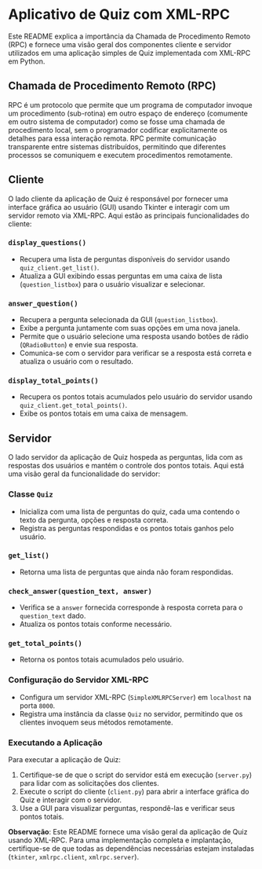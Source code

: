 # Aplicativo de Quiz com XML-RPC

Este README explica a importância da Chamada de Procedimento Remoto (RPC) e fornece uma visão geral dos componentes cliente e servidor utilizados em uma aplicação simples de Quiz implementada com XML-RPC em Python.

## Chamada de Procedimento Remoto (RPC)

RPC é um protocolo que permite que um programa de computador invoque um procedimento (sub-rotina) em outro espaço de endereço (comumente em outro sistema de computador) como se fosse uma chamada de procedimento local, sem o programador codificar explicitamente os detalhes para essa interação remota. RPC permite comunicação transparente entre sistemas distribuídos, permitindo que diferentes processos se comuniquem e executem procedimentos remotamente.

## Cliente

O lado cliente da aplicação de Quiz é responsável por fornecer uma interface gráfica ao usuário (GUI) usando Tkinter e interagir com um servidor remoto via XML-RPC. Aqui estão as principais funcionalidades do cliente:

### `display_questions()`
- Recupera uma lista de perguntas disponíveis do servidor usando `quiz_client.get_list()`.
- Atualiza a GUI exibindo essas perguntas em uma caixa de lista (`question_listbox`) para o usuário visualizar e selecionar.

### `answer_question()`
- Recupera a pergunta selecionada da GUI (`question_listbox`).
- Exibe a pergunta juntamente com suas opções em uma nova janela.
- Permite que o usuário selecione uma resposta usando botões de rádio (`QRadioButton`) e envie sua resposta.
- Comunica-se com o servidor para verificar se a resposta está correta e atualiza o usuário com o resultado.

### `display_total_points()`
- Recupera os pontos totais acumulados pelo usuário do servidor usando `quiz_client.get_total_points()`.
- Exibe os pontos totais em uma caixa de mensagem.

## Servidor

O lado servidor da aplicação de Quiz hospeda as perguntas, lida com as respostas dos usuários e mantém o controle dos pontos totais. Aqui está uma visão geral da funcionalidade do servidor:

### Classe `Quiz`
- Inicializa com uma lista de perguntas do quiz, cada uma contendo o texto da pergunta, opções e resposta correta.
- Registra as perguntas respondidas e os pontos totais ganhos pelo usuário.

### `get_list()`
- Retorna uma lista de perguntas que ainda não foram respondidas.

### `check_answer(question_text, answer)`
- Verifica se a `answer` fornecida corresponde à resposta correta para o `question_text` dado.
- Atualiza os pontos totais conforme necessário.

### `get_total_points()`
- Retorna os pontos totais acumulados pelo usuário.

### Configuração do Servidor XML-RPC
- Configura um servidor XML-RPC (`SimpleXMLRPCServer`) em `localhost` na porta `8000`.
- Registra uma instância da classe `Quiz` no servidor, permitindo que os clientes invoquem seus métodos remotamente.

### Executando a Aplicação

Para executar a aplicação de Quiz:
1. Certifique-se de que o script do servidor está em execução (`server.py`) para lidar com as solicitações dos clientes.
2. Execute o script do cliente (`client.py`) para abrir a interface gráfica do Quiz e interagir com o servidor.
3. Use a GUI para visualizar perguntas, respondê-las e verificar seus pontos totais.

**Observação**: Este README fornece uma visão geral da aplicação de Quiz usando XML-RPC. Para uma implementação completa e implantação, certifique-se de que todas as dependências necessárias estejam instaladas (`tkinter`, `xmlrpc.client`, `xmlrpc.server`). 
